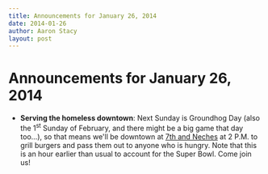 ```yaml
---
title: Announcements for January 26, 2014
date: 2014-01-26
author: Aaron Stacy
layout: post
---
```


# Announcements for January 26, 2014

 - **Serving the homeless downtown**: Next Sunday is Groundhog Day (also the
   1<sup>st</sup> Sunday of February, and there might be a big game that day
   too&hellip;), so that means we'll be downtown at [7th and Neches][lot] at 2
   P.M. to grill burgers and pass them out to anyone who is hungry. Note that
   this is an hour earlier than usual to account for the Super Bowl. Come join
   us!

[lot]: https://www.google.com/maps/preview#!q=415+E+7th+St%2C+Austin%2C+TX+78701&data=!1m4!1m3!1d3136!2d-97.738289!3d30.267541!4m10!1m9!4m8!1m3!1d787!2d-97.7383927!3d30.2672738!3m2!1i1278!2i702!4f13.1
